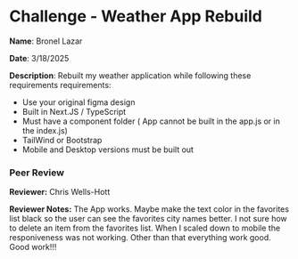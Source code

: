 #   Challenge - Weather App Rebuild

**Name**: Bronel Lazar

**Date**: 3/18/2025

**Description**: Rebuilt my weather application while following these requirements requirements: 

- Use your original figma design
- Built in Next.JS / TypeScript 
- Must have a component folder ( App cannot be built in the app.js or in the index.js)
- TailWind or Bootstrap
- Mobile and Desktop versions must be built out


### Peer Review


**Reviewer:** Chris Wells-Hott
 

**Reviewer Notes:** The App works. Maybe make the text color in the favorites list black so the user can see the favorites city names better. I not sure how to delete an item from the favorites list. When I scaled down to mobile the responiveness was not working. Other than that everything work good. Good work!!!
 
